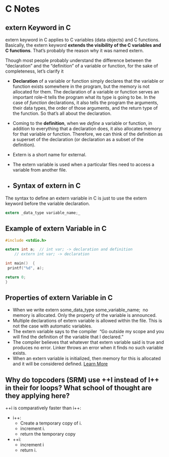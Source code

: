 # C Notes

## extern Keyword in C

extern keyword in C applies to C variables (data objects) and C functions. Basically, the extern keyword **extends the visibility of the C variables and C functions**. That’s probably the reason why it was named extern.

Though most people probably understand the difference between the “declaration” and the “definition” of a variable or function, for the sake of completeness, let’s clarify it

- **Declaration** of a variable or function simply declares that the variable or function exists somewhere in the program, but the memory is not allocated for them. The declaration of a variable or function serves an important role–it tells the program what its type is going to be. In the case of *function* declarations, it also tells the program the arguments, their data types, the order of those arguments, and the return type of the function. So that’s all about the declaration.
- Coming to the **definition**, when we *define* a variable or function, in addition to everything that a declaration does, it also allocates memory for that variable or function. Therefore, we can think of the definition as a superset of the declaration (or declaration as a subset of the definition).
- Extern is a short name for external.
- The extern variable is used when a particular files need to access a variable from another file.

- ## Syntax of extern in C

The syntax to define an extern variable in C is just to use the extern keyword before the variable declaration.

```c
extern _data_type variable_name;_
```

## Example of extern Variable in C

```c
#include <stdio.h>

extern int a;  // int var; -> declaration and definition
    // extern int var; -> declaration

int main()  {
 printf("%d", a);

return 0;
}
```

## Properties of extern Variable in C

- When we write extern some_data_type some_variable_name;  no memory is allocated. Only the property of the variable is announced.
- Multiple declarations of extern variable is allowed within the file. This is not the case with automatic variables.
- The extern variable says to the compiler  “Go outside my scope and you will find the definition of the variable that I declared.”
- The compiler believes that whatever that extern variable said is true and produces no error. Linker throws an error when it finds no such variable exists.
- When an extern variable is initialized, then memory for this is allocated and it will be considered defined.
  [Learn More](https://www.geeksforgeeks.org/understanding-extern-keyword-in-c/)

## Why do topcoders (SRM) use ++I instead of I++ in their for loops? What school of thought are they applying here?

++i is comparatively faster than i++:

- i++:
  - Create a temporary copy of i.
  - increment i.
  - return the temporary copy
- ++i:
  - increment i
  - return i.
